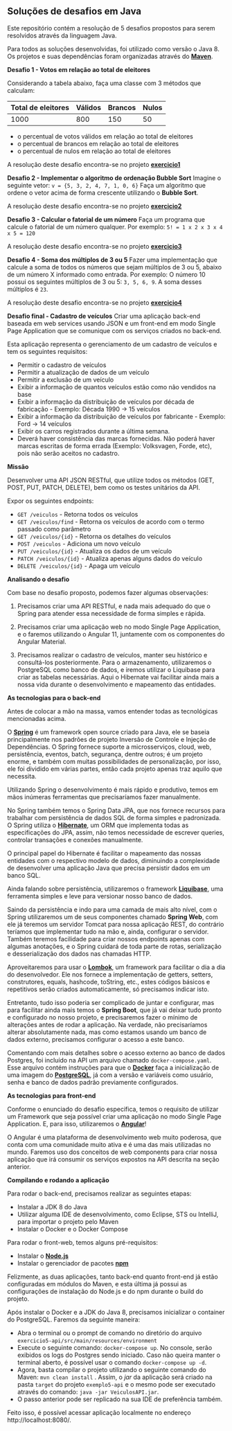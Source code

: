 ## Soluções de desafios em Java 

Este repositório contém a resolução de 5 desafios propostos para serem resolvidos através da linguagem Java.

Para todos as soluções desenvolvidas, foi utilizado como versão o Java 8. Os projetos e suas dependências foram organizadas através do [**Maven**](https://maven.apache.org/).

**Desafio 1 - Votos em relação ao total de eleitores**

Considerando a tabela abaixo, faça uma classe com 3 métodos que calculam:

| Total de eleitores | Válidos | Brancos | Nulos
|--|--|--|--|
| 1000 | 800 | 150 | 50 |


-   o percentual de votos válidos em relação ao total de eleitores
-   o percentual de brancos em relação ao total de eleitores
-   o percentual de nulos em relação ao total de eleitores

A resolução deste desafio encontra-se no projeto [**exercicio1**](https://github.com/marceloaprado/avaliacao/tree/main/exercicio1)



**Desafio 2 - Implementar o algoritmo de ordenação Bubble Sort**
Imagine o seguinte vetor:
`v = {5, 3, 2, 4, 7, 1, 0, 6}`
Faça um algoritmo que ordene o vetor acima de forma crescente utilizando o **Bubble Sort**.

A resolução deste desafio encontra-se no projeto [**exercicio2**](https://github.com/marceloaprado/avaliacao/tree/main/exercicio2)


**Desafio 3 - Calcular o fatorial de um número**
Faça um programa que calcule o fatorial de um número qualquer.
Por exemplo:
`5! = 1 x 2 x 3 x 4 x 5 = 120`

A resolução deste desafio encontra-se no projeto [**exercicio3**](https://github.com/marceloaprado/avaliacao/tree/main/exercicio3)


**Desafio 4 - Soma dos múltiplos de 3 ou 5**
Fazer uma implementação que calcule a soma de todos os números que sejam múltiplos de 3 ou 5, abaixo de um número X informado como entrada.
Por exemplo: 
O número 10 possui os seguintes múltiplos de 3 ou 5: `3, 5, 6, 9`. A soma desses múltiplos é `23`.

A resolução deste desafio encontra-se no projeto [**exercicio4**](https://github.com/marceloaprado/avaliacao/tree/main/exercicio4)

**Desafio final - Cadastro de veículos**
Criar uma aplicação back-end baseada em web services usando JSON e um front-end em modo Single Page Application que se comunique com os serviços criados no back-end.

Esta aplicação representa o gerenciamento de um cadastro de veículos e tem os seguintes requisitos:

- Permitir o cadastro de veículos
- Permitir a atualização de dados de um veículo
- Permitir a exclusão de um veículo
- Exibir a informação de quantos veículos estão como não vendidos na base
- Exibir a informação da distribuição de veículos por década de fabricação
		- Exemplo: Década 1990 -> 15 veículos
- Exibir a informação da distribuição de veículos por fabricante
		- Exemplo: Ford -> 14 veículos
- Exibir os carros registrados durante a última semana.
- Deverá haver consistência das marcas fornecidas. Não poderá haver marcas escritas de forma errada (Exemplo: Volksvagen, Forde, etc), pois não serão aceitos no cadastro.


**Missão**

Desenvolver uma API JSON RESTful, que utilize todos os métodos (GET, POST, PUT, PATCH, DELETE), bem como os testes unitários da API.

Expor os seguintes endpoints:

- `GET /veiculos` - Retorna todos os veículos
- `GET /veiculos/find` - Retorna os veículos de acordo com o termo passado como parâmetro
- `GET /veiculos/{id}` - Retorna os detalhes do veículos
- `POST /veiculos` - Adiciona um novo veículo
-  `PUT /veiculos/{id}` - Atualiza os dados de um veículo 
-  `PATCH /veiculos/{id}` - Atualiza apenas alguns dados do veículo 
-  `DELETE /veiculos/{id}` - Apaga um veículo

**Analisando o desafio**

Com base no desafio proposto, podemos fazer algumas observações:

1.  Precisamos criar uma API RESTful, e nada mais adequado do que o Spring para atender essa necessidade de forma simples e rápida.

2.  Precisamos criar uma aplicação web no modo Single Page Application, e o faremos utilizando o Angular 11, juntamente com os componentes do Angular Material. 

3.  Precisamos realizar o cadastro de veículos, manter seu histórico e consultá-los posteriormente. Para o armazenamento, utilizaremos o PostgreSQL como banco de dados, e iremos utilizar o Liquibase para criar as tabelas necessárias. Aqui o Hibernate vai facilitar ainda mais a nossa vida durante o desenvolvimento e mapeamento das entidades.

**As tecnologias para o back-end**

Antes de colocar a mão na massa, vamos entender todas as tecnológicas
mencionadas acima.

O [**Spring**](https://spring.io/) é um framework open source criado para Java, ele se baseia principalmente nos padrões de projeto Inversão de Controle e Injeção de Dependências. O Spring fornece suporte a microsserviços, cloud, web, persistência, eventos, batch, segurança, dentre outros; é um projeto enorme, e também com muitas possibilidades de personalização, por isso, ele foi dividido em várias partes, então cada projeto apenas traz aquilo que necessita.

Utilizando Spring o desenvolvimento é mais rápido e produtivo, temos em mãos inúmeras ferramentas que precisaríamos fazer manualmente. 

No Spring também temos o Spring Data JPA, que nos fornece recursos para trabalhar com persistência de dados SQL de forma simples e padronizada. O Spring utiliza o [**Hibernate**](https://hibernate.org/), um ORM que implementa todas as especificações do JPA, assim, não temos necessidade de escrever queries, controlar transações e conexões manualmente.

O principal papel do Hibernate é facilitar o mapeamento das nossas
entidades com o respectivo modelo de dados, diminuindo a complexidade de desenvolver uma aplicação Java que precisa persistir dados em um banco SQL. 

Ainda falando sobre persistência, utilizaremos o framework [**Liquibase**](https://www.liquibase.org/), uma ferramenta simples e leve para versionar nosso banco de dados.

Saindo da persistência e indo para uma camada de mais alto nível, com o
Spring utilizaremos um de seus componentes chamado **Spring Web**, com ele já teremos um servidor Tomcat para nossa aplicação REST, do
contrário teríamos que implementar tudo na mão e, ainda, configurar o
servidor. Também teremos facilidade para criar nossos endpoints apenas
com algumas anotações, e o Spring cuidará de toda parte de rotas,
serialização e desserialização dos dados nas chamadas HTTP.

Aproveitaremos para usar o [**Lombok**](https://projectlombok.org/), um framework para facilitar o dia a dia do desenvolvedor. Ele nos fornece a implementação de getters, setters, construtores, equals, hashcode, toString, etc., estes códigos básicos e repetitivos serão criados automaticamente, só precisamos indicar isto.

Entretanto, tudo isso poderia ser complicado de juntar e configurar, mas
para facilitar ainda mais temos o **Spring Boot**, que já vai deixar
tudo pronto e configurado no nosso projeto, e precisaremos fazer o
mínimo de alterações antes de rodar a aplicação. Na verdade, não
precisaríamos alterar absolutamente nada, mas como estamos usando um banco de dados externo, precisamos configurar o acesso a este banco.

Comentando com mais detalhes sobre o acesso externo ao banco de dados Postgres, foi incluído na API um arquivo chamado `docker-compose.yaml`. Esse arquivo contém instruções para que o [**Docker**](https://www.docker.com/) faça a inicialização de uma imagem do [**PostgreSQL**](https://www.postgresql.org/), já com a versão e variáveis como usuário, senha e banco de dados padrão previamente configurados. 

**As tecnologias para front-end**

Conforme o enunciado do desafio especifica, temos o requisito de utilizar um Framework que seja possível criar uma aplicação no modo Single Page Application. E, para isso, utilizaremos o [**Angular**](https://angular.io/)!

O Angular é uma plataforma de desenvolvimento web muito poderosa, que conta com uma comunidade muito ativa e é uma das mais utilizadas no mundo. Faremos uso dos conceitos de web components para criar nossa aplicação que irá consumir os serviços expostos na API descrita na seção anterior.


**Compilando e rodando a aplicação**

Para rodar o back-end, precisamos realizar as seguintes etapas:
- Instalar a JDK 8 do Java
- Utilizar alguma IDE de desenvolvimento, como Eclipse, STS ou IntelliJ, para importar o projeto pelo Maven
- Instalar o Docker e o Docker Compose

Para rodar o front-web, temos alguns pré-requisitos:

-  Instalar o [**Node.js**](https://nodejs.org/)
-  Instalar o gerenciador de pacotes [**npm**](https://docs.npmjs.com/getting-started) 

Felizmente, as duas aplicações, tanto back-end quanto front-end já estão configuradas em módulos do Maven, e esta última já possui as configurações de instalação do Node.js e do npm durante o build do projeto.

Após instalar o Docker e a JDK do Java 8, precisamos inicializar o container do PostgreSQL. Faremos da seguinte maneira:

- Abra o terminal ou o prompt de comando no diretório do arquivo `exercicio5-api/src/main/resources/environment`
- Execute o seguinte comando: `docker-compose up`.
No console, serão exibidos os logs do Postgres sendo iniciado. Caso não queira manter o terminal aberto, é possível usar o comando `docker-compose up -d`.
- Agora, basta compilar o projeto utilizando o seguinte comando do Maven: `mvn clean install` .  Assim, o *jar* da aplicação será criado na pasta `target` do projeto `exemplo5-api` e o mesmo pode ser executado através do comando:  `java -jar VeiculosAPI.jar`.
- O passo anterior pode ser replicado na sua IDE de preferência também.

Feito isso, é possível acessar aplicação localmente no endereço http://localhost:8080/.

